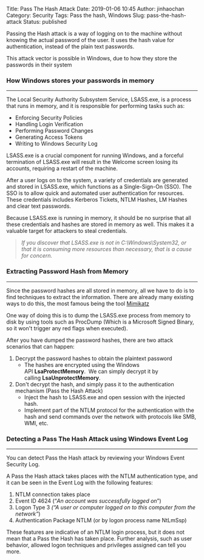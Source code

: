 Title: Pass The Hash Attack
Date: 2019-01-06 10:45
Author: jinhaochan
Category: Security
Tags: Pass the hash, Windows
Slug: pass-the-hash-attack
Status: published



Passing the Hash attack is a way of logging on to the machine without knowing the actual password of the user. It uses the hash value for authentication, instead of the plain text passwords.





This attack vector is possible in Windows, due to how they store the passwords in their system 



<!-- wp:heading {"level":3} -->

### How Windows stores your passwords in memory





------------------------------------------------------------------------



</p>


The Local Security Authority Subsystem Service, LSASS.exe, is a process that runs in memory, and it is responsible for performing tasks such as:





-   Enforcing Security Policies
-   Handling Login Verification
-   Performing Password Changes
-   Generating Access Tokens
-   Writing to Windows Security Log





LSASS.exe is a crucial component for running Windows, and a forceful termination of LSASS.exe will result in the Welcome screen losing its accounts, requiring a restart of the machine.





After a user logs on to the system, a variety of credentials are generated and stored in LSASS.exe, which functions as a Single-Sign-On (SSO). The SSO is to allow quick and automated user authentication for resources. These credentials includes Kerberos Tickets, NTLM Hashes, LM Hashes and clear text passwords.





Because LSASS.exe is running in memory, it should be no surprise that all these credentials and hashes are stored in memory as well. This makes it a valuable target for attackers to steal credentials.



<!-- wp:quote {"className":"is-style-default"} -->

> *If you discover that LSASS.exe is not in C:\\Windows\\System32, or that it is consuming more resources than necessary, that is a cause for concern.*

<!-- /wp:quote -->

<!-- wp:heading {"level":3} -->

### Extracting Password Hash from Memory





------------------------------------------------------------------------



</p>


Since the password hashes are all stored in memory, all we have to do is to find techniques to extract the information. There are already many existing ways to do this, the most famous being the tool [Mimikatz](https://github.com/gentilkiwi/mimikatz/wiki) 





One way of doing this is to dump the LSASS.exe process from memory to disk by using tools such as ProcDump (Which is a Microsoft Signed Binary, so it won't trigger any red flags when executed).





After you have dumped the password hashes, there are two attack scenarios that can happen:



<!-- wp:list {"ordered":true} -->

1.  Decrypt the password hashes to obtain the plaintext password
    -   The hashes are encrypted using the Windows API **LsaProtectMemory**.  We can simply decrypt it by calling **LsaUnprotectMemory**.
2.  Don't decrypt the hash, and simply pass it to the authentication mechanism (Pass the Hash Attack)
    -   Inject the hash to LSASS.exe and open session with the injected hash.
    -   Implement part of the NTLM protocol for the authentication with the hash and send commands over the network with protocols like SMB, WMI, etc.



<!-- wp:heading {"level":3} -->

### Detecting a Pass The Hash Attack using Windows Event Log





------------------------------------------------------------------------



</p>


You can detect Pass the Hash attack by reviewing your Windows Event Security Log.





A Pass the Hash attack takes places with the NTLM authentication type, and it can be seen in the Event Log with the following features:



<!-- wp:list {"ordered":true} -->

1.  NTLM connection takes place
2.  Event ID 4624 (“*An account was successfully logged on*”)
3.  Logon Type 3 *(“A user or computer logged on to this computer from the network”*)
4.  Authentication Package NTLM (or by logon process name NtLmSsp)





These features are indicative of an NTLM login process, but it does not mean that a Pass the Hash has taken place. Further analysis, such as user behavior, allowed logon techniques and privileges assigned can tell you more.


